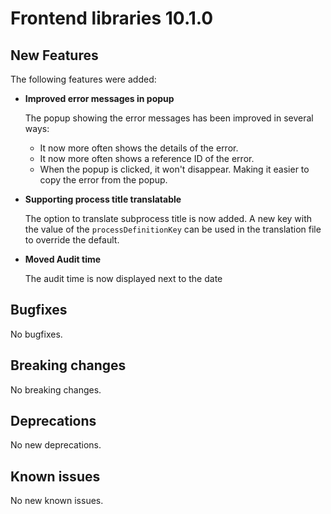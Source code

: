 # Frontend libraries 10.1.0

## New Features

The following features were added:

* **Improved error messages in popup**

  The popup showing the error messages has been improved in several ways:
  - It now more often shows the details of the error.
  - It now more often shows a reference ID of the error.
  - When the popup is clicked, it won't disappear. Making it easier to copy the error from the popup. 

* **Supporting process title translatable**

  The option to translate subprocess title is now added. A new key with the value of the `processDefinitionKey` can be used in the translation file to override the default.

* **Moved Audit time**

  The audit time is now displayed next to the date



## Bugfixes

No bugfixes.

## Breaking changes

No breaking changes.

## Deprecations

No new deprecations.

## Known issues

No new known issues.
